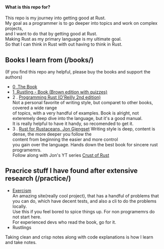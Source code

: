 #### What is this repo for?
This repo is my journey into getting good at Rust.  
My goal as a programmer is to go deeper into topics and work on complex projects,  
and I want to do that by getting good at Rust.  
Making Rust as my primary language is my ultimate goal.  
So that I can think in Rust with out having to think in Rust.  


## Books I learn from (/books/)
(If you find this repo any helpful, please buy the books and support the authors)
- [0 .The Book](https://doc.rust-lang.org/book/)  
- [1 .Rustling - Book (Brown edition with quizzes)](https://rust-book.cs.brown.edu)  
- 2 . [Programming Rust (O'Reilly 2nd edition)](https://www.amazon.com/Programming-Rust-Fast-Systems-Development-dp-1492052590/dp/1492052590)  
Not a personal favorite of writing style, but comparet to other books, covered a wide range  
of topics, with a very handful of examples.
Book is alright, not exteremely deep dive into the language, but it's a good manual.  
It is really helpful to have it handy, so recomended to get it.  
- 3 . [Rust for Rustaceans, Jon Gjengset](https://nostarch.com/rust-rustaceans)
Writing style is deep, content is dense, the more deeper you follow the  
content from beginning the easier and more control  
you gain over the language. Hands down the best book for sincere rust programemrs.  
Follow along with Jon's YT series [Crust of Rust](https://www.youtube.com/playlist?list=PLqbS7AVVErFiWDOAVrPt7aYmnuuOLYvOa)  

## Pracrice stuff I have found after extensive research (/practice/)
- [Exercism](https://exercism.org/tracks/rust)  
An amazing site(really cool project), that has a handful of problems that you 
can do, which have decent tests, and also a cli to do the problems locally.  
Use this if you feel bored to spice things up. For non programemrs do not start here.  
For experienced devs who read the book, go for it.
- Rustlings

Taking clean and crisp notes along with code explanations is how I learn and
take notes.

